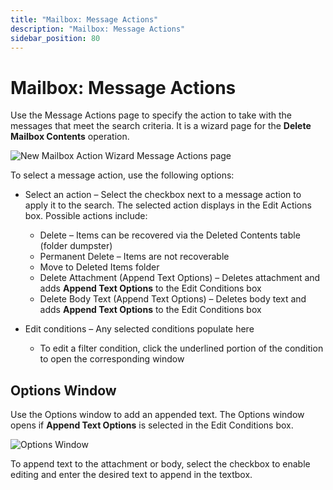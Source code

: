 ```yaml
---
title: "Mailbox: Message Actions"
description: "Mailbox: Message Actions"
sidebar_position: 80
---
```


# Mailbox: Message Actions

Use the Message Actions page to specify the action to take with the messages that meet the search
criteria. It is a wizard page for the **Delete Mailbox Contents** operation.

![New Mailbox Action Wizard Message Actions page](/images/accessanalyzer/11.6/admin/action/mailbox/messageactions.webp)

To select a message action, use the following options:

- Select an action – Select the checkbox next to a message action to apply it to the search. The
  selected action displays in the Edit Actions box. Possible actions include:

    - Delete – Items can be recovered via the Deleted Contents table (folder dumpster)
    - Permanent Delete – Items are not recoverable
    - Move to Deleted Items folder
    - Delete Attachment (Append Text Options) – Deletes attachment and adds **Append Text Options**
      to the Edit Conditions box
    - Delete Body Text (Append Text Options) – Deletes body text and adds **Append Text Options** to
      the Edit Conditions box

- Edit conditions – Any selected conditions populate here

    - To edit a filter condition, click the underlined portion of the condition to open the
      corresponding window

## Options Window

Use the Options window to add an appended text. The Options window opens if **Append Text Options**
is selected in the Edit Conditions box.

![Options Window](/images/accessanalyzer/11.6/admin/action/mailbox/optionswindow.webp)

To append text to the attachment or body, select the checkbox to enable editing and enter the
desired text to append in the textbox.
